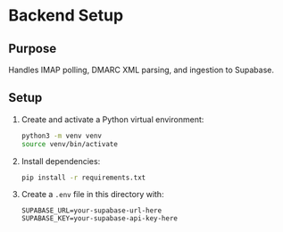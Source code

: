 # Backend Setup

## Purpose
Handles IMAP polling, DMARC XML parsing, and ingestion to Supabase.

## Setup
1. Create and activate a Python virtual environment:
   ```sh
   python3 -m venv venv
   source venv/bin/activate
   ```
2. Install dependencies:
   ```sh
   pip install -r requirements.txt
   ```
3. Create a `.env` file in this directory with:
   ```
   SUPABASE_URL=your-supabase-url-here
   SUPABASE_KEY=your-supabase-api-key-here
   ```
